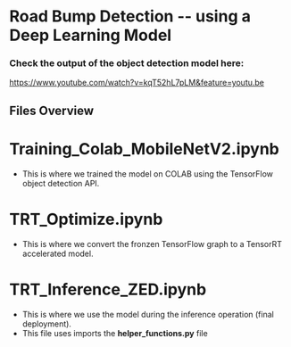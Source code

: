 # Road Bump Detection -- using a Deep Learning Model

### Check the output of the object detection model here: 
https://www.youtube.com/watch?v=kqT52hL7pLM&feature=youtu.be

## Files Overview

# Training_Colab_MobileNetV2.ipynb
- This is where we trained the model on COLAB using the TensorFlow object detection API.

# TRT_Optimize.ipynb
- This is where we convert the fronzen TensorFlow graph to a TensorRT accelerated model.

# TRT_Inference_ZED.ipynb
- This is where we use the model during the inference operation (final deployment).
- This file uses imports the **helper_functions.py** file



